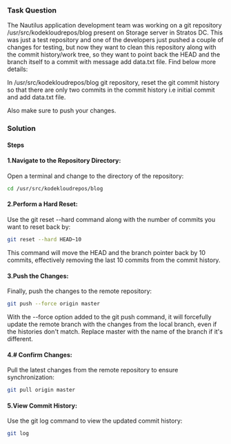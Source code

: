 ### Task Question

The Nautilus application development team was working on a git repository /usr/src/kodekloudrepos/blog present on Storage server in Stratos DC. This was just a test repository and one of the developers just pushed a couple of changes for testing, but now they want to clean this repository along with the commit history/work tree, so they want to point back the HEAD and the branch itself to a commit with message add data.txt file. Find below more details:

In /usr/src/kodekloudrepos/blog git repository, reset the git commit history so that there are only two commits in the commit history i.e initial commit and add data.txt file.

Also make sure to push your changes.

### Solution

#### Steps

#### 1.Navigate to the Repository Directory:
Open a terminal and change to the directory of the repository:

```bash
cd /usr/src/kodekloudrepos/blog
```

#### 2.Perform a Hard Reset:
Use the git reset --hard command along with the number of commits you want to reset back by:

```bash
git reset --hard HEAD~10
```
This command will move the HEAD and the branch pointer back by 10 commits, effectively removing the last 10 commits from the commit history.

#### 3.Push the Changes:
Finally, push the changes to the remote repository:

```bash
git push --force origin master
```
With the --force option added to the git push command, it will forcefully update the remote branch with the changes from the local branch, even if the histories don't match.
Replace master with the name of the branch if it's different.

#### 4.# Confirm Changes:
Pull the latest changes from the remote repository to ensure synchronization:

```bash
git pull origin master
```
#### 5.View Commit History:
Use the git log command to view the updated commit history:

```bash
git log
```
